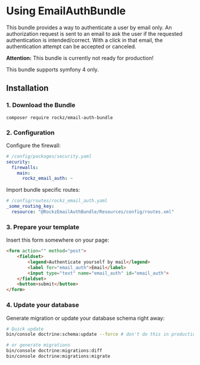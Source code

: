 # Using EmailAuthBundle
This bundle provides a way to authenticate a user by email only.
An authorization request is sent to an email to ask the user if the requested authentication is intended/correct.
With a click in that email, the authentication attempt can be accepted or canceled. 

**Attention:** This bundle is currently not ready for production!

This bundle supports symfony 4 only.

## Installation

### 1. Download the Bundle

```
composer require rockz/email-auth-bundle
```

### 2. Configuration

Configure the firewall:
```yaml
# /config/packages/security.yaml
security:
  firewalls:
    main:
      rockz_email_auth: ~
```

Import bundle specific routes:
```yaml
# /config/routes/rockz_email_auth.yaml
_some_routing_key:
  resource: "@RockzEmailAuthBundle/Resources/config/routes.xml"
```

### 3. Prepare your template

Insert this form somewhere on your page:
```html
<form action="" method="post">
    <fieldset>
        <legend>Authenticate yourself by mail</legend>
        <label for="email_auth">Email</label>
        <input type="text" name="email_auth" id="email_auth">
    </fieldset>
    <button>submit</button>
</form>
```

### 4. Update your database

Generate migration or update your database schema right away:
```bash
# Quick update
bin/console doctrine:schema:update --force # don't do this in production

# or generate migrations
bin/console doctrine:migrations:diff
bin/console doctrine:migrations:migrate 
```  
